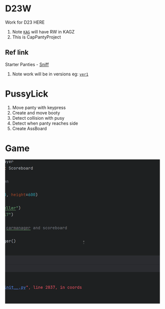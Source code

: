 #  D23W

Work for D23 HERE

1. Note [`KAG`](./KAG) will have RW in KAGZ
2. This is CapPantyProject 

## Ref link 

Starter Panties - [Sniff](https://replit.com/@appbrewery/turtle-crossing-start#main.py)

1. Note work will be in versions eg: [`ver1`](./ver1)

# PussyLick 

1. Move panty with keypress
2. Create and move booty
3. Detect collision with pusy 
4. Detect when panty reaches side 
5. Create AssBoard 

# Game 

![](./ver1/o.gif)